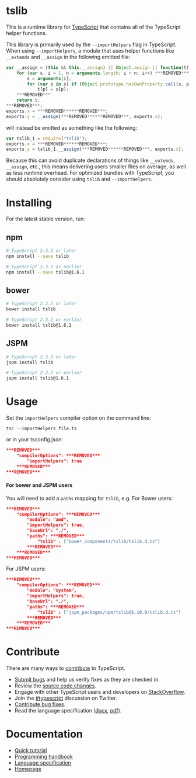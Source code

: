 # tslib

This is a runtime library for [TypeScript](http://www.typescriptlang.org/) that contains all of the TypeScript helper functions.

This library is primarily used by the `--importHelpers` flag in TypeScript.
When using `--importHelpers`, a module that uses helper functions like `__extends` and `__assign` in the following emitted file:

```ts
var __assign = (this && this.__assign) || Object.assign || function(t) ***REMOVED***
    for (var s, i = 1, n = arguments.length; i < n; i++) ***REMOVED***
        s = arguments[i];
        for (var p in s) if (Object.prototype.hasOwnProperty.call(s, p))
            t[p] = s[p];
    ***REMOVED***
    return t;
***REMOVED***;
exports.x = ***REMOVED******REMOVED***;
exports.y = __assign(***REMOVED******REMOVED***, exports.x);

```

will instead be emitted as something like the following:

```ts
var tslib_1 = require("tslib");
exports.x = ***REMOVED******REMOVED***;
exports.y = tslib_1.__assign(***REMOVED******REMOVED***, exports.x);
```

Because this can avoid duplicate declarations of things like `__extends`, `__assign`, etc., this means delivering users smaller files on average, as well as less runtime overhead.
For optimized bundles with TypeScript, you should absolutely consider using `tslib` and `--importHelpers`.

# Installing

For the latest stable version, run:

## npm

```sh
# TypeScript 2.3.3 or later
npm install --save tslib

# TypeScript 2.3.2 or earlier
npm install --save tslib@1.6.1
```

## bower

```sh
# TypeScript 2.3.3 or later
bower install tslib

# TypeScript 2.3.2 or earlier
bower install tslib@1.6.1
```

## JSPM

```sh
# TypeScript 2.3.3 or later
jspm install tslib

# TypeScript 2.3.2 or earlier
jspm install tslib@1.6.1
```

# Usage

Set the `importHelpers` compiler option on the command line:

```
tsc --importHelpers file.ts
```

or in your tsconfig.json:

```json
***REMOVED***
    "compilerOptions": ***REMOVED***
        "importHelpers": true
    ***REMOVED***
***REMOVED***
```

#### For bower and JSPM users

You will need to add a `paths` mapping for `tslib`, e.g. For Bower users:

```json
***REMOVED***
    "compilerOptions": ***REMOVED***
        "module": "amd",
        "importHelpers": true,
        "baseUrl": "./",
        "paths": ***REMOVED***
            "tslib" : ["bower_components/tslib/tslib.d.ts"]
        ***REMOVED***
    ***REMOVED***
***REMOVED***
```

For JSPM users:

```json
***REMOVED***
    "compilerOptions": ***REMOVED***
        "module": "system",
        "importHelpers": true,
        "baseUrl": "./",
        "paths": ***REMOVED***
            "tslib" : ["jspm_packages/npm/tslib@1.10.0/tslib.d.ts"]
        ***REMOVED***
    ***REMOVED***
***REMOVED***
```


# Contribute

There are many ways to [contribute](https://github.com/Microsoft/TypeScript/blob/master/CONTRIBUTING.md) to TypeScript.

* [Submit bugs](https://github.com/Microsoft/TypeScript/issues) and help us verify fixes as they are checked in.
* Review the [source code changes](https://github.com/Microsoft/TypeScript/pulls).
* Engage with other TypeScript users and developers on [StackOverflow](http://stackoverflow.com/questions/tagged/typescript).
* Join the [#typescript](http://twitter.com/#!/search/realtime/%23typescript) discussion on Twitter.
* [Contribute bug fixes](https://github.com/Microsoft/TypeScript/blob/master/CONTRIBUTING.md).
* Read the language specification ([docx](http://go.microsoft.com/fwlink/?LinkId=267121), [pdf](http://go.microsoft.com/fwlink/?LinkId=267238)).

# Documentation

* [Quick tutorial](http://www.typescriptlang.org/Tutorial)
* [Programming handbook](http://www.typescriptlang.org/Handbook)
* [Language specification](https://github.com/Microsoft/TypeScript/blob/master/doc/spec.md)
* [Homepage](http://www.typescriptlang.org/)
